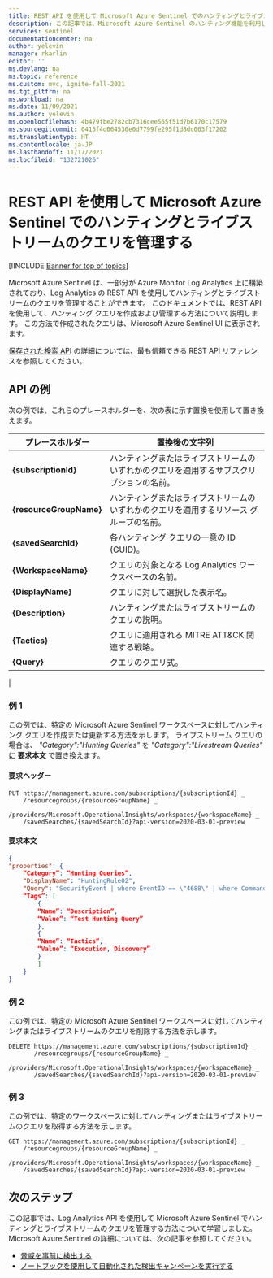 ```yaml
---
title: REST API を使用して Microsoft Azure Sentinel でのハンティングとライブストリームのクエリを管理する | Microsoft Docs
description: この記事では、Microsoft Azure Sentinel のハンティング機能を利用して、Log Analytics の REST API を活用してハンティングとライブストリームのクエリを管理する方法について説明します。
services: sentinel
documentationcenter: na
author: yelevin
manager: rkarlin
editor: ''
ms.devlang: na
ms.topic: reference
ms.custom: mvc, ignite-fall-2021
ms.tgt_pltfrm: na
ms.workload: na
ms.date: 11/09/2021
ms.author: yelevin
ms.openlocfilehash: 4b479fbe2782cb7316cee565f51d7b6170c17579
ms.sourcegitcommit: 0415f4d064530e0d7799fe295f1d8dc003f17202
ms.translationtype: HT
ms.contentlocale: ja-JP
ms.lasthandoff: 11/17/2021
ms.locfileid: "132721026"
---
```

# <a name="manage-hunting-and-livestream-queries-in-microsoft-sentinel-using-rest-api"></a>REST API を使用して Microsoft Azure Sentinel でのハンティングとライブストリームのクエリを管理する

[!INCLUDE [Banner for top of topics](./includes/banner.md)]

Microsoft Azure Sentinel は、一部分が Azure Monitor Log Analytics 上に構築されており、Log Analytics の REST API を使用してハンティングとライブストリームのクエリを管理することができます。 このドキュメントでは、REST API を使用して、ハンティング クエリを作成および管理する方法について説明します。  この方法で作成されたクエリは、Microsoft Azure Sentinel UI に表示されます。

[保存された検索 API](/rest/api/loganalytics/savedsearches) の詳細については、最も信頼できる REST API リファレンスを参照してください。

## <a name="api-examples"></a>API の例

次の例では、これらのプレースホルダーを、次の表に示す置換を使用して置き換えます。

| プレースホルダー | 置換後の文字列 |
|-|-|
| **{subscriptionId}** | ハンティングまたはライブストリームのいずれかのクエリを適用するサブスクリプションの名前。 |
| **{resourceGroupName}** | ハンティングまたはライブストリームのいずれかのクエリを適用するリソース グループの名前。 |
| **{savedSearchId}** | 各ハンティング クエリの一意の ID (GUID)。 |
| **{WorkspaceName}** | クエリの対象となる Log Analytics ワークスペースの名前。 |
| **{DisplayName}** | クエリに対して選択した表示名。 |
| **{Description}** | ハンティングまたはライブストリームのクエリの説明。 |
| **{Tactics}** | クエリに適用される MITRE ATT&CK 関連する戦略。 |
| **{Query}** | クエリのクエリ式。 |
|  

### <a name="example-1"></a>例 1

この例では、特定の Microsoft Azure Sentinel ワークスペースに対してハンティング クエリを作成または更新する方法を示します。  ライブストリーム クエリの場合は、 *"Category":"Hunting Queries"* を *"Category":"Livestream Queries"* に **要求本文** で置き換えます。 

#### <a name="request-header"></a>要求ヘッダー

```http
PUT https://management.azure.com/subscriptions/{subscriptionId} _
    /resourcegroups/{resourceGroupName} _
    /providers/Microsoft.OperationalInsights/workspaces/{workspaceName} _
    /savedSearches/{savedSearchId}?api-version=2020-03-01-preview
```

#### <a name="request-body"></a>要求本文

```json
{
"properties": {
    “Category”: “Hunting Queries”,
    "DisplayName": "HuntingRule02",
    "Query": "SecurityEvent | where EventID == \"4688\" | where CommandLine contains \"-noni -ep bypass $\"",
    “Tags”: [
        { 
        “Name”: “Description”,
        “Value”: “Test Hunting Query”
        },
        { 
        “Name”: “Tactics”,
        “Value”: “Execution, Discovery”
        }
        ]        
    }
}
```

### <a name="example-2"></a>例 2

この例では、特定の Microsoft Azure Sentinel ワークスペースに対してハンティングまたはライブストリームのクエリを削除する方法を示します。

```http
DELETE https://management.azure.com/subscriptions/{subscriptionId} _
       /resourcegroups/{resourceGroupName} _
       /providers/Microsoft.OperationalInsights/workspaces/{workspaceName} _
       /savedSearches/{savedSearchId}?api-version=2020-03-01-preview
```

### <a name="example-3"></a>例 3

この例では、特定のワークスペースに対してハンティングまたはライブストリームのクエリを取得する方法を示します。

```http
GET https://management.azure.com/subscriptions/{subscriptionId} _
    /resourcegroups/{resourceGroupName} _
    /providers/Microsoft.OperationalInsights/workspaces/{workspaceName} _
    /savedSearches/{savedSearchId}?api-version=2020-03-01-preview
```

## <a name="next-steps"></a>次のステップ

この記事では、Log Analytics API を使用して Microsoft Azure Sentinel でハンティングとライブストリームのクエリを管理する方法について学習しました。 Microsoft Azure Sentinel の詳細については、次の記事を参照してください。

- [脅威を事前に検出する](hunting.md)
- [ノートブックを使用して自動化された検出キャンペーンを実行する](notebooks.md)
